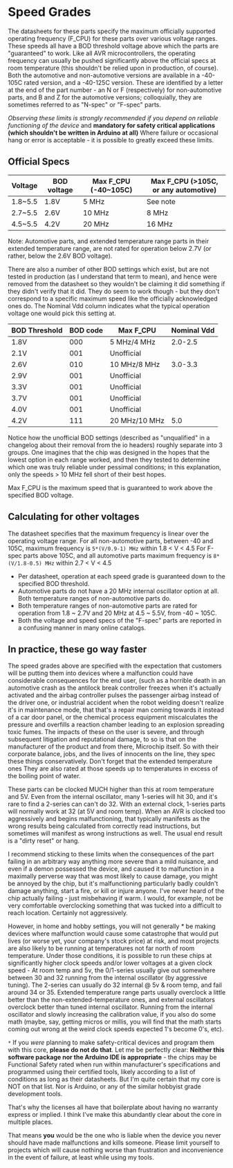 # Speed Grades

The datasheets for these parts specify the maximum officially supported operating frequency (F_CPU) for these parts over various voltage ranges. These speeds all have a BOD threshold voltage above which the parts are "guaranteed" to work. Like all AVR microcontrollers, the operating frequency can usually be pushed significantly above the official specs at room temperature (this shouldn't be relied upon in production, of course). Both the automotive and non-automotive versions are available in a -40-105C rated version, and a -40-125C version. These are identified by a letter at the end of the part number - an N or F (respectively) for non-automotive parts, and B and Z for the automotive versions; colloquially, they are sometimes referred to as "N-spec" or "F-spec" parts.

*Observing these limits is strongly recommended if you depend on reliable functioning of the device* and **mandatory for safety critical applications (which shouldn't be written in Arduino at all)**
Where failure or occasional hang or error is acceptable - it is possible to greatly exceed these limits.

## Official Specs

Voltage | BOD voltage | Max F_CPU (-40~105C)  | Max F_CPU (>105C, or any automotive)
--------|-------------|-----------------------|----------------------
1.8~5.5 | 1.8V        | 5 MHz                 | See note              |
2.7~5.5 | 2.6V        | 10 MHz                | 8 MHz                 |
4.5~5.5 | 4.2V        | 20 MHz                | 16 MHz                |

Note: Automotive parts, and extended temperature range parts in their extended temperature range, are not rated for operation below 2.7V (or rather, below the 2.6V BOD voltage).


There are also a number of other BOD settings which exist, but are not tested in production (as I understand that term to mean), and hence were removed from the datasheet so they wouldn't be claiming it did something if they didn't verify that it did. They do seem to work though - but they don't correspond to a specific maximum speed like the officially acknowledged ones do. The Nominal Vdd column indicates what the typical operation voltage one would pick this setting at.

| BOD Threshold | BOD code | Max F_CPU     |Nominal Vdd |
|---------------|----------|---------------|------------|
|          1.8V |      000 |  5 MHz/4 MHz  |2.0-2.5
|          2.1V |      001 | Unofficial    |
|          2.6V |      010 | 10 MHz/8 MHz  |3.0-3.3
|          2.9V |      001 | Unofficial    |
|          3.3V |      001 | Unofficial    |
|          3.7V |      001 | Unofficial    |
|          4.0V |      001 | Unofficial    |
|          4.2V |      111 | 20 MHz/10 MHz |5.0


Notice how the unofficial BOD settings (described as "unqualified" in a changelog about their removal from the io headers) roughly separate into 3 groups. One imagines that the chip was designed in the hopes that the lowest option in each range worked, and then they tested to determine which one was truly reliable under pessimal conditions; in this explanation, only the speeds > 10 MHz fell short of their best hopes.

Max F_CPU is the maximum speed that is guaranteed to work above the specified BOD voltage.

## Calculating for other voltages
The datasheet specifies that the maximum frequency is linear over the operating voltage range.
For all non-automotive parts, between -40 and 105C, maximum frequency is `5*(V/0.9-1) MHz` within 1.8 < V < 4.5
For F-spec parts above 105C, and all automotive parts maximum frequency is `8*(V/1.8-0.5) MHz` within 2.7 < V < 4.5

* Per datasheet, operation at each speed grade is guaranteed down to the specified BOD threshold.
* Automotive parts do not have a 20 MHz internal oscillator option at all. Both temperature ranges of non-automotive parts do.
* Both temperature ranges of non-automotive parts are rated for operation from 1.8 ~ 2.7V and 20 MHz at 4.5 ~ 5.5V, from -40 ~ 105C.
* Both the voltage and speed specs of the "F-spec" parts are reported in a confusing manner in many online catalogs.

## In practice, these go **way** faster
The speed grades above are specified with the expectation that customers will be putting them into devices where a malfunction could have considerable consequences for the end user, (such as a horrible death in an automotive crash as the antilock break controller freezes when it's actually activated and the airbag controller pulses the passenger airbag instead of the driver one, or industrial accident when the robot welding doesn't realize it's in maintenance mode, that that's a repair man coming towards it instead of a car door panel, or the chemical process equipment miscalculates the pressure and overfills a reaction chamber leading to an explosion spreading toxic fumes. The impacts of these on the user is severe, and through subsequent litigation and reputational damage, to so is that on the manufacturer of the product and from there, Microchip itself. So with their corporate balance, jobs, and the lives of innocents on the line, they spec these things conservatively. Don't forget that the extended temperature ones They are also rated at those speeds up to temperatures in excess of the boiling point of water.

These parts can be clocked MUCH higher than this at room temperature and 5V. Even from the internal oscillator, many 1-series will hit 30, and it's rare to find a 2-series can can't do 32. With an external clock, 1-series parts will normally work at 32 (at 5V and room temp). When an AVR is clocked too aggressively and begins malfunctioning, that typically manifests as the wrong results being calculated from correctly read instructions, but sometimes will manifest as wrong instructions as well. The usual end result is a "dirty reset" or hang.

I recommend sticking to these limits when the consequences of the part failing in an arbitrary way anything more severe than a mild nuisance, and even if a demon possessed the device, and caused it to malfunction in a maximally perverse way that was most likely to cause damage, you might be annoyed by the chip, but it's malfunctioning particularly badly couldn't damage anything, start a fire, or kill or injure anyone. I've never heard of the chip actually failing - just misbehaving if warm. I would, for example, not be very comfortable overclocking something that was tucked into a difficult to reach location. Certainly not aggressively.

However, in home and hobby settings, you will not generally * be making devices where malfunction would cause some catastrophe that would put lives (or worse yet, your company's stock price) at risk, and most projects are also likely to be running at temperatures not far north of room temperature. Under those conditions, it is possible to run these chips at significantly higher clock speeds and/or lower voltages at a given clock speed - At room temp and 5v, the 0/1-series usually give out somewhere between 30 and 32 running from the internal oscillator (by aggressive tuning). The 2-series can usually do 32 internal @ 5v & room temp, and fail around 34 or 35. Extended temperature range parts usually overclock a little better than the non-extended-temperature ones, and external oscillators overclock better than tuned internal oscillator. Running from the internal oscillator and slowly increasing the calibration value, if you also do some math (maybe, say, getting micros or millis, you will find that the math starts coming out wrong at the weird clock speeds expected 1's become 0's, etc).

`*` If you *were* planning to make safety-critical devices and program them with this core, **please do not do that**. Let me be perfectly clear: **Neither this software package nor the Arduino IDE is appropriate** - the chips may be Functional Safety rated when run within manufacturer's specifications and programmed using their certified tools, likely according to a list of conditions as long as their datasheets. But I'm quite certain that my core is NOT on that list. Nor is Arduino, or any of the similar hobbyist grade development tools.

That's why the licenses all have that boilerplate about having no warranty express or implied. I think I've make this abundantly clear about the core in multiple places.

That means **you** would be the one who is liable when the device you never should have made malfunctions and kills someone. Please limit yourself to projects which will cause nothing worse than frustration and inconvenience in the event of failure, at least while using my tools.
